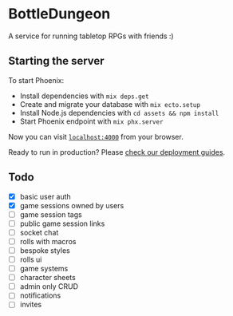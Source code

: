 # BottleDungeon

A service for running tabletop RPGs with friends :)

## Starting the server

To start Phoenix:

  * Install dependencies with `mix deps.get`
  * Create and migrate your database with `mix ecto.setup`
  * Install Node.js dependencies with `cd assets && npm install`
  * Start Phoenix endpoint with `mix phx.server`

Now you can visit [`localhost:4000`](http://localhost:4000) from your browser.

Ready to run in production? Please [check our deployment guides](https://hexdocs.pm/phoenix/deployment.html).

## Todo

- [x] basic user auth
- [x] game sessions owned by users
- [ ] game session tags
- [ ] public game session links
- [ ] socket chat
- [ ] rolls with macros
- [ ] bespoke styles
- [ ] rolls ui
- [ ] game systems
- [ ] character sheets
- [ ] admin only CRUD
- [ ] notifications
- [ ] invites
